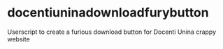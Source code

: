 # docentiuninadownloadfurybutton
Userscript to create a furious download button for Docenti Unina crappy website
